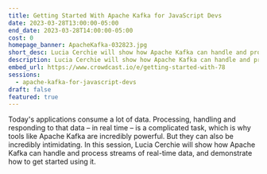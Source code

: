 ```yaml
---
title: Getting Started With Apache Kafka for JavaScript Devs
date: 2023-03-28T13:00:00-05:00
end_date: 2023-03-28T14:00:00-05:00
cost: 0
homepage_banner: ApacheKafka-032823.jpg
short_desc: Lucia Cerchie will show how Apache Kafka can handle and process streams of real-time data, and demonstrate how to get started using it.
description: Lucia Cerchie will show how Apache Kafka can handle and process streams of real-time data, and demonstrate how to get started using it.
embed_url: https://www.crowdcast.io/e/getting-started-with-78
sessions:
  - apache-kafka-for-javascript-devs
draft: false
featured: true
---
```


Today's applications consume a lot of data. Processing, handling and responding to that data – in real time – is a complicated task, which is why tools like Apache Kafka are incredibly powerful. But they can also be incredibly intimidating. In this session, Lucia Cerchie will show how Apache Kafka can handle and process streams of real-time data, and demonstrate how to get started using it.
